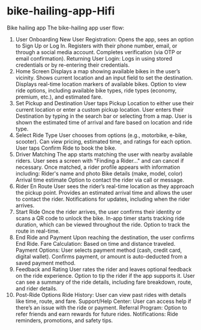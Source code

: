 # bike-hailing-app-Hifi
Bike hailing app
The bike-hailing app user flow:

1. User Onboarding
New User Registration:
Opens the app, sees an option to Sign Up or Log In.
Registers with their phone number, email, or through a social media account.
Completes verification (via OTP or email confirmation).
Returning User Login:
Logs in using stored credentials or by re-entering their credentials.
2. Home Screen
Displays a map showing available bikes in the user’s vicinity.
Shows current location and an input field to set the destination.
Displays real-time location markers of available bikes.
Option to view ride options, including available bike types, ride types (economy, premium, etc.), and estimated fare.
3. Set Pickup and Destination
User taps Pickup Location to either use their current location or enter a custom pickup location.
User enters their Destination by typing in the search bar or selecting from a map.
User is shown the estimated time of arrival and fare based on location and ride type.
4. Select Ride Type
User chooses from options (e.g., motorbike, e-bike, scooter).
Can view pricing, estimated time, and ratings for each option.
User taps Confirm Ride to book the bike.
5. Driver Matching
The app starts matching the user with nearby available riders.
User sees a screen with "Finding a Rider..." and can cancel if necessary.
Once matched, a rider profile appears with information including:
Rider's name and photo
Bike details (make, model, color)
Arrival time estimate
Option to contact the rider via call or message.
6. Rider En Route
User sees the rider’s real-time location as they approach the pickup point.
Provides an estimated arrival time and allows the user to contact the rider.
Notifications for updates, including when the rider arrives.
7. Start Ride
Once the rider arrives, the user confirms their identity or scans a QR code to unlock the bike.
In-app timer starts tracking ride duration, which can be viewed throughout the ride.
Option to track the route in real-time.
8. End Ride and Payment
Upon reaching the destination, the user confirms End Ride.
Fare Calculation: Based on time and distance traveled.
Payment Options:
User selects payment method (cash, credit card, digital wallet).
Confirms payment, or amount is auto-deducted from a saved payment method.
9. Feedback and Rating
User rates the rider and leaves optional feedback on the ride experience.
Option to tip the rider if the app supports it.
User can see a summary of the ride details, including fare breakdown, route, and rider details.
10. Post-Ride Options
Ride History: User can view past rides with details like time, route, and fare.
Support/Help Center: User can access help if there’s an issue with the ride or payment.
Referral Program: Option to refer friends and earn rewards for future rides.
Notifications: Ride reminders, promotions, and safety tips.
